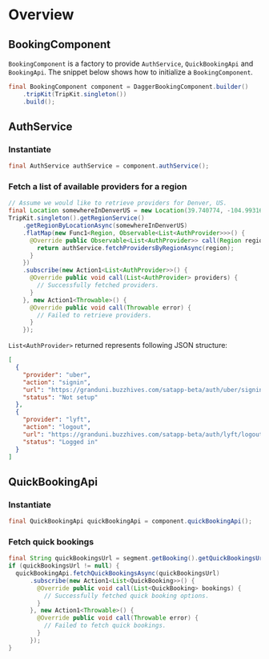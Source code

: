 # Overview
## BookingComponent
`BookingComponent` is a factory to provide `AuthService`, `QuickBookingApi` and `BookingApi`. The snippet below shows how to initialize a `BookingComponent`.
```java
final BookingComponent component = DaggerBookingComponent.builder()
    .tripKit(TripKit.singleton())
    .build();
```
## AuthService
### Instantiate
```java
final AuthService authService = component.authService();
```
### Fetch a list of available providers for a region
```java
// Assume we would like to retrieve providers for Denver, US.
final Location somewhereInDenverUS = new Location(39.740774, -104.993161);
TripKit.singleton().getRegionService()
    .getRegionByLocationAsync(somewhereInDenverUS)
    .flatMap(new Func1<Region, Observable<List<AuthProvider>>>() {
      @Override public Observable<List<AuthProvider>> call(Region region) {
        return authService.fetchProvidersByRegionAsync(region);
      }
    })
    .subscribe(new Action1<List<AuthProvider>>() {
      @Override public void call(List<AuthProvider> providers) {
        // Successfully fetched providers.
      }
    }, new Action1<Throwable>() {
      @Override public void call(Throwable error) {
        // Failed to retrieve providers.
      }
    });
```
`List<AuthProvider>` returned represents following JSON structure:
```json
[
  {
    "provider": "uber",
    "action": "signin",
    "url": "https://granduni.buzzhives.com/satapp-beta/auth/uber/signin",
    "status": "Not setup"
  },
  {
    "provider": "lyft",
    "action": "logout",
    "url": "https://granduni.buzzhives.com/satapp-beta/auth/lyft/logout",
    "status": "Logged in"
  }
]
```
## QuickBookingApi
### Instantiate
```java
final QuickBookingApi quickBookingApi = component.quickBookingApi();
```
### Fetch quick bookings
```java
final String quickBookingsUrl = segment.getBooking().getQuickBookingsUrl();
if (quickBookingsUrl != null) {
  quickBookingApi.fetchQuickBookingsAsync(quickBookingsUrl)
      .subscribe(new Action1<List<QuickBooking>>() {
        @Override public void call(List<QuickBooking> bookings) {
          // Successfully fetched quick booking options.
        }
      }, new Action1<Throwable>() {
        @Override public void call(Throwable error) {
          // Failed to fetch quick bookings.
        }
      });
}
```